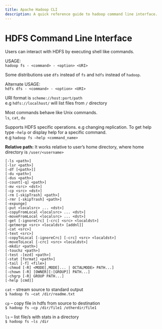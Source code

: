 ```yaml
---
title: Apache Hadoop CLI 
description: A quick reference guide to hadoop command line interface. 
---
```


# HDFS Command Line Interface

Users can interact with HDFS by executing shell like commands.

USAGE:  
 `hadoop fs - <command> - <option> <URI>`

Some distributions use `dfs` instead of `fs` and `hdfs` instead of `hadoop`.

Alternate USAGE:   
`hdfs dfs - <command> - <option> <URI>`

URI format is `scheme://host:port/path`  
e.g  `hdfs://localhost/`  will list files from `/` directory

Most commands behave like Unix commands.    
`ls`, `cat`, `du`  

Supports HDFS specific operations. e.g changing replication. To get help type `–help` or display help for a specific command.  
e.g `hadoop fs –help <command_name>`

**Relative path:** It works relative to user’s home directory, where home directory is `/user/<username>`
```asciidoc
[-ls <path>]
[-lsr <path>]
[-df [<path>]]
[-du <path>]
[-dus <path>]
[-count[-q] <path>]
[-mv <src> <dst>]
[-cp <src> <dst>]
[-rm [-skipTrash] <path>]
[-rmr [-skipTrash] <path>]
[-expunge]
[-put <localsrc> ... <dst>]
[-copyFromLocal <localsrc> ... <dst>]
[-moveFromLocal <localsrc> ... <dst>]
[-get [-ignoreCrc] [-crc] <src> <localdst>]
[-getmerge <src> <localdst> [addnl]]
[-cat <src>]
[-text <src>]
[-copyToLocal [-ignoreCrc] [-crc] <src> <localdst>]
[-moveToLocal [-crc] <src> <localdst>]
[-mkdir <path>]
[-touchz <path>]
[-test -[ezd] <path>]
[-stat [format] <path>]
[-tail [-f] <file>]
[-chmod [-R] <MODE[,MODE]... | OCTALMODE> PATH...]
[-chown [-R] [OWNER][:[GROUP]] PATH...]
[-chgrp [-R] GROUP PATH...]
[-help [cmd]]
```
`cat` – stream source to standard output  
`$ hadoop fs –cat /dir/readme.txt`

`cp` – copy file in hdfs from source to destination  
`$ hadoop fs –cp /dir/file1 /otherdir/file1`  

`ls` – list file/s with stats in a directory  
`$ hadoop fs –ls /dir`  

